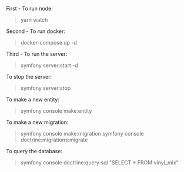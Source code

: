 First - To run node:
> yarn watch

Second - To run docker:
> docker-compose up -d

Third - To run the server:
> symfony server:start -d

To stop the server:
> symfony server:stop

To make a new entity:
> symfony console make:entity

To make a new migration:
> symfony console make:migration
> symfony console doctrine:migrations:migrate

To query the database:
> symfony console doctrine:query:sql "SELECT * FROM vinyl_mix"
